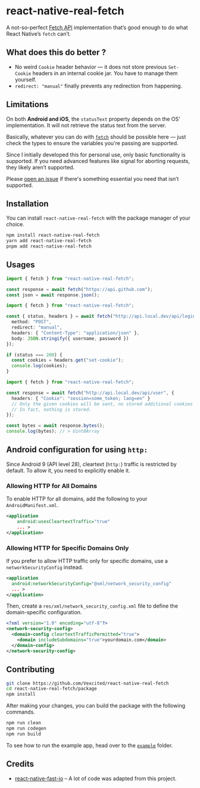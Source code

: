 # react-native-real-fetch

A not-so-perfect [Fetch API](https://developer.mozilla.org/docs/Web/API/Fetch_API) implementation that’s good enough to do what React Native’s `fetch` can’t.

## What does this do better ?

- No weird `Cookie` header behavior — it does not store previous `Set-Cookie` headers in an internal cookie jar. You have to manage them yourself.
- `redirect: "manual"` finally prevents any redirection from happening.

## Limitations

On both **Android and iOS**, the `statusText` property depends on the OS' implementation. It will not retrieve the status text from the server.

Basically, whatever you can do with [`fetch`](https://developer.mozilla.org/docs/Web/API/Window/fetch) should be possible here —
just check the types to ensure the variables you're passing are supported.

Since I initially developed this for personal use, only basic functionality is supported.
If you need advanced features like signal for aborting requests, they likely aren’t supported.

Please [open an issue](https://github.com/Vexcited/react-native-real-fetch/issues) if there's something essential you need that isn’t supported.

## Installation

You can install `react-native-real-fetch` with the package manager of your choice.

```sh
npm install react-native-real-fetch
yarn add react-native-real-fetch
pnpm add react-native-real-fetch
```

## Usages

```typescript
import { fetch } from "react-native-real-fetch";

const response = await fetch("https://api.github.com");
const json = await response.json();
```

```typescript
import { fetch } from "react-native-real-fetch";

const { status, headers } = await fetch("http://api.local.dev/api/login", {
  method: "POST",
  redirect: "manual",
  headers: { "Content-Type": "application/json" },
  body: JSON.stringify({ username, password })
});

if (status === 200) {
  const cookies = headers.get("set-cookie");
  console.log(cookies);
}
```

```typescript
import { fetch } from "react-native-real-fetch";

const response = await fetch("http://api.local.dev/api/user", {
  headers: { "Cookie": "session=some_token; lang=en" }
  // Only the given cookies will be sent, no stored additional cookies will be sent !
  // In fact, nothing is stored.
});

const bytes = await response.bytes();
console.log(bytes); // > Uint8Array
```

## Android configuration for using `http:`

Since Android 9 (API level 28), cleartext (`http:`) traffic is restricted by default. To allow it, you need to explicitly enable it.

### Allowing HTTP for All Domains

To enable HTTP for all domains, add the following to your `AndroidManifest.xml`.

```xml
<application
    android:usesCleartextTraffic="true"
    ... >
</application>
```

### Allowing HTTP for Specific Domains Only

If you prefer to allow HTTP traffic only for specific domains, use a `networkSecurityConfig` instead.

```xml
<application
  android:networkSecurityConfig="@xml/network_security_config"
  ... >
</application>
```

Then, create a `res/xml/network_security_config.xml` file to define the domain-specific configuration.

```xml
<?xml version="1.0" encoding="utf-8"?>
<network-security-config>
  <domain-config cleartextTrafficPermitted="true">
    <domain includeSubdomains="true">yourdomain.com</domain>
  </domain-config>
</network-security-config>
```

## Contributing

```sh
git clone https://github.com/Vexcited/react-native-real-fetch
cd react-native-real-fetch/package
npm install
```

After making your changes, you can build the package with the following commands.

```sh
npm run clean
npm run codegen
npm run build
```

To see how to run the example app, head over to the [`example`](/example) folder.

## Credits

- [react-native-fast-io](https://github.com/callstackincubator/react-native-fast-io) – A lot of code was adapted from this project.
